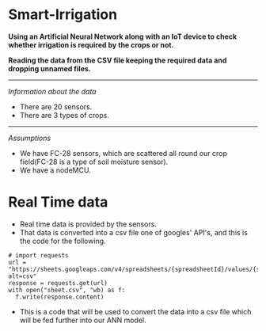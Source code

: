 # Smart-Irrigation
**Using an Artificial Neural Network along with an IoT device to check whether irrigation is required by the crops or not.**

**Reading the data from the CSV file keeping the required data and dropping unnamed files.**


---



*Information about the data*
*  There are 20 sensors.
*  There are 3 types of crops.


---



*Assumptions*
*  We have FC-28 sensors, which are scattered all round our crop field(FC-28 is a type of soil moisture sensor).
*  We have a nodeMCU.




# Real Time data



*   Real time data is provided by the sensors.
*   That data is converted into a csv file one of googles' API's, and this is the code for the following.

```
# import requests
url = "https://sheets.googleaps.com/v4/spreadsheets/{spreadsheetId}/values/{sheetname}!range{range}?alt=csv"
response = requests.get(url)
with open("sheet.csv", "wb) as f:
  f.write(response.content)
```

*   This is a code that will be used to convert the data into a csv file which will be fed further into our ANN model.
